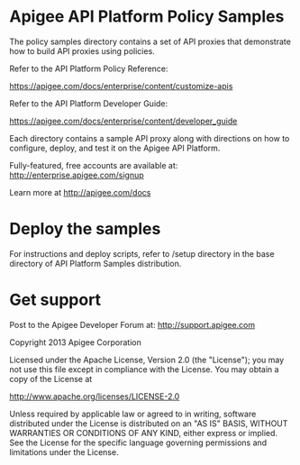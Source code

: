 # Apigee API Platform Policy Samples

The policy samples directory contains a set of API proxies that demonstrate how to 
build API proxies using policies. 

Refer to the API Platform Policy Reference:

https://apigee.com/docs/enterprise/content/customize-apis

Refer to the API Platform Developer Guide:

https://apigee.com/docs/enterprise/content/developer_guide

Each directory contains a sample API proxy along with directions
on how to configure, deploy, and test it on the Apigee API Platform.

Fully-featured, free accounts are available at:
http://enterprise.apigee.com/signup

Learn more at http://apigee.com/docs

# Deploy the samples

For instructions and deploy scripts, refer to /setup directory in the 
base directory of API Platform Samples distribution.

# Get support

Post to the Apigee Developer Forum at:
http://support.apigee.com

Copyright 2013 Apigee Corporation

Licensed under the Apache License, Version 2.0 (the "License"); you may 
not use this file except in compliance with the License. You may obtain 
a copy of the License at

http://www.apache.org/licenses/LICENSE-2.0

Unless required by applicable law or agreed to in writing, software
distributed under the License is distributed on an "AS IS" BASIS,
WITHOUT WARRANTIES OR CONDITIONS OF ANY KIND, either express or implied.
See the License for the specific language governing permissions and
limitations under the License.







